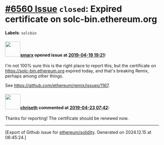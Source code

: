 # [\#6560 Issue](https://github.com/ethereum/solidity/issues/6560) `closed`: Expired certificate on solc-bin.ethereum.org
**Labels**: `solcbin`


#### <img src="https://avatars.githubusercontent.com/u/35551?u=a0093e72cf73fbc47e6d8754c77fee666dfbfc72&v=4" width="50">[smarx](https://github.com/smarx) opened issue at [2019-04-19 19:21](https://github.com/ethereum/solidity/issues/6560):

I'm not 100% sure this is the right place to report this, but the certificate on https://solc-bin.ethereum.org expired today, and that's breaking Remix, perhaps among other things.

See https://github.com/ethereum/remix/issues/1167.

#### <img src="https://avatars.githubusercontent.com/u/9073706?v=4" width="50">[chriseth](https://github.com/chriseth) commented at [2019-04-23 07:42](https://github.com/ethereum/solidity/issues/6560#issuecomment-485681458):

Thanks for reporting! The certificate should be renewed now.


-------------------------------------------------------------------------------



[Export of Github issue for [ethereum/solidity](https://github.com/ethereum/solidity). Generated on 2024.12.15 at 06:45:24.]

